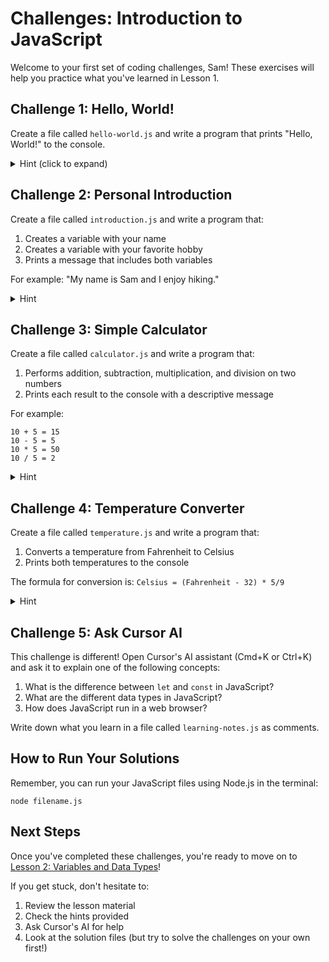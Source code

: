 # Challenges: Introduction to JavaScript

Welcome to your first set of coding challenges, Sam! These exercises will help you practice what you've learned in Lesson 1.

## Challenge 1: Hello, World!

Create a file called `hello-world.js` and write a program that prints "Hello, World!" to the console.

<details>
<summary>Hint (click to expand)</summary>
Use the `console.log()` function to print messages to the console.
</details>

## Challenge 2: Personal Introduction

Create a file called `introduction.js` and write a program that:
1. Creates a variable with your name
2. Creates a variable with your favorite hobby
3. Prints a message that includes both variables

For example: "My name is Sam and I enjoy hiking."

<details>
<summary>Hint</summary>
You can use the `+` operator to combine (concatenate) strings.
</details>

## Challenge 3: Simple Calculator

Create a file called `calculator.js` and write a program that:
1. Performs addition, subtraction, multiplication, and division on two numbers
2. Prints each result to the console with a descriptive message

For example:
```
10 + 5 = 15
10 - 5 = 5
10 * 5 = 50
10 / 5 = 2
```

<details>
<summary>Hint</summary>
You can use variables to store the numbers and then perform operations on them.
</details>

## Challenge 4: Temperature Converter

Create a file called `temperature.js` and write a program that:
1. Converts a temperature from Fahrenheit to Celsius
2. Prints both temperatures to the console

The formula for conversion is: `Celsius = (Fahrenheit - 32) * 5/9`

<details>
<summary>Hint</summary>
1. Create a variable to store the Fahrenheit temperature
2. Use the formula to calculate the Celsius temperature
3. Print both temperatures with appropriate labels
</details>

## Challenge 5: Ask Cursor AI

This challenge is different! Open Cursor's AI assistant (Cmd+K or Ctrl+K) and ask it to explain one of the following concepts:
1. What is the difference between `let` and `const` in JavaScript?
2. What are the different data types in JavaScript?
3. How does JavaScript run in a web browser?

Write down what you learn in a file called `learning-notes.js` as comments.

## How to Run Your Solutions

Remember, you can run your JavaScript files using Node.js in the terminal:

```
node filename.js
```

## Next Steps

Once you've completed these challenges, you're ready to move on to [Lesson 2: Variables and Data Types](../lessons/02-variables-data-types.md)!

If you get stuck, don't hesitate to:
1. Review the lesson material
2. Check the hints provided
3. Ask Cursor's AI for help
4. Look at the solution files (but try to solve the challenges on your own first!) 
